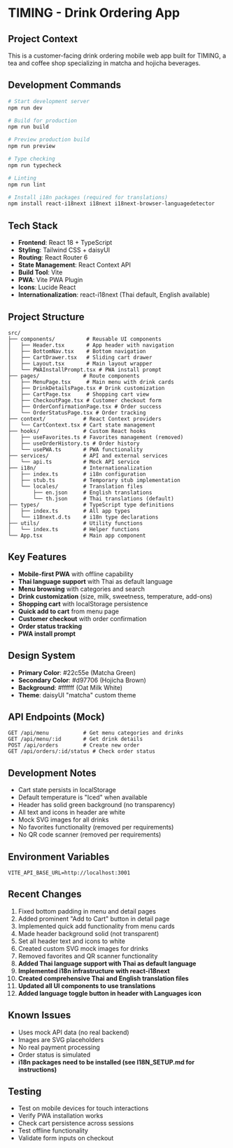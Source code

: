 # TIMING - Drink Ordering App

## Project Context
This is a customer-facing drink ordering mobile web app built for TIMING, a tea and coffee shop specializing in matcha and hojicha beverages.

## Development Commands
```bash
# Start development server
npm run dev

# Build for production
npm run build

# Preview production build
npm run preview

# Type checking
npm run typecheck

# Linting
npm run lint

# Install i18n packages (required for translations)
npm install react-i18next i18next i18next-browser-languagedetector
```

## Tech Stack
- **Frontend**: React 18 + TypeScript
- **Styling**: Tailwind CSS + daisyUI
- **Routing**: React Router 6
- **State Management**: React Context API
- **Build Tool**: Vite
- **PWA**: Vite PWA Plugin
- **Icons**: Lucide React
- **Internationalization**: react-i18next (Thai default, English available)

## Project Structure
```
src/
├── components/          # Reusable UI components
│   ├── Header.tsx       # App header with navigation
│   ├── BottomNav.tsx    # Bottom navigation
│   ├── CartDrawer.tsx   # Sliding cart drawer
│   ├── Layout.tsx       # Main layout wrapper
│   └── PWAInstallPrompt.tsx # PWA install prompt
├── pages/              # Route components
│   ├── MenuPage.tsx     # Main menu with drink cards
│   ├── DrinkDetailsPage.tsx # Drink customization
│   ├── CartPage.tsx     # Shopping cart view
│   ├── CheckoutPage.tsx # Customer checkout form
│   ├── OrderConfirmationPage.tsx # Order success
│   └── OrderStatusPage.tsx # Order tracking
├── context/            # React Context providers
│   └── CartContext.tsx # Cart state management
├── hooks/              # Custom React hooks
│   ├── useFavorites.ts # Favorites management (removed)
│   ├── useOrderHistory.ts # Order history
│   └── usePWA.ts       # PWA functionality
├── services/           # API and external services
│   └── api.ts          # Mock API service
├── i18n/               # Internationalization
│   ├── index.ts        # i18n configuration
│   ├── stub.ts         # Temporary stub implementation
│   └── locales/        # Translation files
│       ├── en.json     # English translations
│       └── th.json     # Thai translations (default)
├── types/              # TypeScript type definitions
│   ├── index.ts        # All app types
│   └── i18next.d.ts    # i18n type declarations
├── utils/              # Utility functions
│   └── index.ts        # Helper functions
└── App.tsx             # Main app component
```

## Key Features
- **Mobile-first PWA** with offline capability
- **Thai language support** with Thai as default language
- **Menu browsing** with categories and search
- **Drink customization** (size, milk, sweetness, temperature, add-ons)
- **Shopping cart** with localStorage persistence
- **Quick add to cart** from menu page
- **Customer checkout** with order confirmation
- **Order status tracking**
- **PWA install prompt**

## Design System
- **Primary Color**: #22c55e (Matcha Green)
- **Secondary Color**: #d97706 (Hojicha Brown)
- **Background**: #ffffff (Oat Milk White)
- **Theme**: daisyUI "matcha" custom theme

## API Endpoints (Mock)
```
GET /api/menu           # Get menu categories and drinks
GET /api/menu/:id       # Get drink details
POST /api/orders        # Create new order
GET /api/orders/:id/status # Check order status
```

## Development Notes
- Cart state persists in localStorage
- Default temperature is "Iced" when available
- Header has solid green background (no transparency)
- All text and icons in header are white
- Mock SVG images for all drinks
- No favorites functionality (removed per requirements)
- No QR code scanner (removed per requirements)

## Environment Variables
```
VITE_API_BASE_URL=http://localhost:3001
```

## Recent Changes
1. Fixed bottom padding in menu and detail pages
2. Added prominent "Add to Cart" button in detail page
3. Implemented quick add functionality from menu cards
4. Made header background solid (not transparent)
5. Set all header text and icons to white
6. Created custom SVG mock images for drinks
7. Removed favorites and QR scanner functionality
8. **Added Thai language support with Thai as default language**
9. **Implemented i18n infrastructure with react-i18next**
10. **Created comprehensive Thai and English translation files**
11. **Updated all UI components to use translations**
12. **Added language toggle button in header with Languages icon**

## Known Issues
- Uses mock API data (no real backend)
- Images are SVG placeholders
- No real payment processing
- Order status is simulated
- **i18n packages need to be installed (see I18N_SETUP.md for instructions)**

## Testing
- Test on mobile devices for touch interactions
- Verify PWA installation works
- Check cart persistence across sessions
- Test offline functionality
- Validate form inputs on checkout